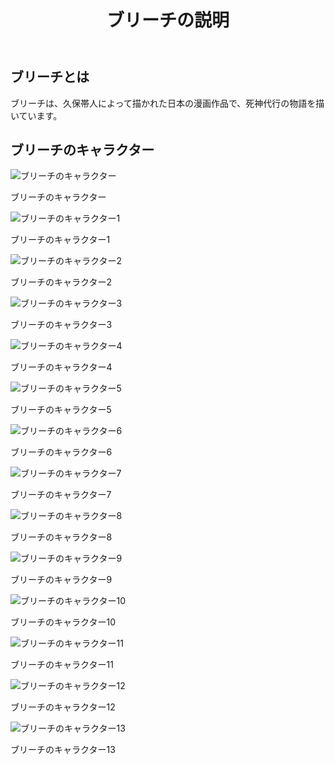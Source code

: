 <!DOCTYPE html>
<html lang="ja">
<head>
    <meta charset="UTF-8">
    <meta name="viewport" content="width=device-width, initial-scale=1.0">
    <title>ブリーチの説明</title>
    <link rel="stylesheet" href="styles.css">
</head>
<body>
    <header>
        <h1>ブリーチの説明</h1>
    </header>
    <main>
        <section id="description-section">
            <h2>ブリーチとは</h2>
            <p>ブリーチは、久保帯人によって描かれた日本の漫画作品で、死神代行の物語を描いています。</p>
        </section>
        <section id="image-section">
            <h2>ブリーチのキャラクター</h2>
            <div class="image-item">
                <img src="bleach-character.jpg" alt="ブリーチのキャラクター">
                <p>ブリーチのキャラクター</p>
            </div>
            <div class="image-item">
                <img src="bleach-character1.jpg" alt="ブリーチのキャラクター1">
                <p>ブリーチのキャラクター1</p>
            </div>
            <div class="image-item">
                <img src="bleach-character2.jpg" alt="ブリーチのキャラクター2">
                <p>ブリーチのキャラクター2</p>
            </div>
            <div class="image-item">
                <img src="bleach-character3.jpg" alt="ブリーチのキャラクター3">
                <p>ブリーチのキャラクター3</p>
            </div>
            <div class="image-item">
                <img src="bleach-character4.jpg" alt="ブリーチのキャラクター4">
                <p>ブリーチのキャラクター4</p>
            </div>
            <div class="image-item">
                <img src="bleach-character5.jpg" alt="ブリーチのキャラクター5">
                <p>ブリーチのキャラクター5</p>
            </div>
            <div class="image-item">
                <img src="bleach-character6.jpg" alt="ブリーチのキャラクター6">
                <p>ブリーチのキャラクター6</p>
            </div>
            <div class="image-item">
                <img src="bleach-character7.jpg" alt="ブリーチのキャラクター7">
                <p>ブリーチのキャラクター7</p>
            </div>
            <div class="image-item">
                <img src="bleach-character8.jpg" alt="ブリーチのキャラクター8">
                <p>ブリーチのキャラクター8</p>
            </div>
            <div class="image-item">
                <img src="bleach-character9.jpg" alt="ブリーチのキャラクター9">
                <p>ブリーチのキャラクター9</p>
            </div>
            <div class="image-item">
                <img src="bleach-character10.jpg" alt="ブリーチのキャラクター10">
                <p>ブリーチのキャラクター10</p>
            </div>
            <div class="image-item">
                <img src="bleach-character11.jpg" alt="ブリーチのキャラクター11">
                <p>ブリーチのキャラクター11</p>
            </div>
            <div class="image-item">
                <img src="bleach-character12.jpg" alt="ブリーチのキャラクター12">
                <p>ブリーチのキャラクター12</p>
            </div>
            <div class="image-item">
                <img src="bleach-character13.jpg" alt="ブリーチのキャラクター13">
                <p>ブリーチのキャラクター13</p>
            </div>
        </section>
    </main>
</body>
</html>
